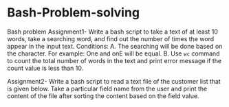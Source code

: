 # Bash-Problem-solving
Bash problem
 Assignment1- Write a bash script to take a text of at least 10 words, take a searching word, and find out the number of times the word appear in the input text. 
Conditions:
A. The searching will be done based on the character. For example: One and onE will be equal.
B. Use `wc` command to count the total number of words in the text and print error message if the count value is less than 10.

Assignment2- Write a bash script to read a text file of the customer list that is given below. Take a particular field name from the user and print the content of the file after sorting the content based on the field value.  
